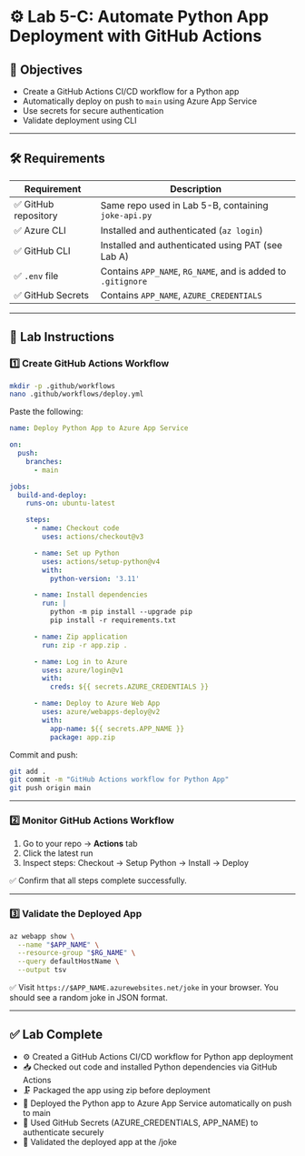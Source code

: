 # ⚙️ Lab 5-C: Automate Python App Deployment with GitHub Actions

## 🌟 Objectives

- Create a GitHub Actions CI/CD workflow for a Python app
- Automatically deploy on push to `main` using Azure App Service
- Use secrets for secure authentication
- Validate deployment using CLI

---

## 🛠️ Requirements

| Requirement         | Description                                                  |
| ------------------- | ------------------------------------------------------------ |
| ✅ GitHub repository | Same repo used in Lab 5-B, containing `joke-api.py`          |
| ✅ Azure CLI         | Installed and authenticated (`az login`)                     |
| ✅ GitHub CLI        | Installed and authenticated using PAT (see Lab A)            |
| ✅ `.env` file       | Contains `APP_NAME`, `RG_NAME`, and is added to `.gitignore` |
| ✅ GitHub Secrets    | Contains `APP_NAME`, `AZURE_CREDENTIALS`                     |

---

## 👣 Lab Instructions

### 1️⃣ Create GitHub Actions Workflow

```bash
mkdir -p .github/workflows
nano .github/workflows/deploy.yml
```

Paste the following:

```yaml
name: Deploy Python App to Azure App Service

on:
  push:
    branches:
      - main

jobs:
  build-and-deploy:
    runs-on: ubuntu-latest

    steps:
      - name: Checkout code
        uses: actions/checkout@v3

      - name: Set up Python
        uses: actions/setup-python@v4
        with:
          python-version: '3.11'

      - name: Install dependencies
        run: |
          python -m pip install --upgrade pip
          pip install -r requirements.txt

      - name: Zip application
        run: zip -r app.zip .

      - name: Log in to Azure
        uses: azure/login@v1
        with:
          creds: ${{ secrets.AZURE_CREDENTIALS }}

      - name: Deploy to Azure Web App
        uses: azure/webapps-deploy@v2
        with:
          app-name: ${{ secrets.APP_NAME }}
          package: app.zip

```

Commit and push:

```bash
git add .
git commit -m "GitHub Actions workflow for Python App"
git push origin main
```

---

### 2️⃣ Monitor GitHub Actions Workflow

1. Go to your repo → **Actions** tab
2. Click the latest run
3. Inspect steps: Checkout → Setup Python → Install → Deploy

✅ Confirm that all steps complete successfully.

---

### 3️⃣ Validate the Deployed App

```bash
az webapp show \
  --name "$APP_NAME" \
  --resource-group "$RG_NAME" \
  --query defaultHostName \
  --output tsv
```

✅ Visit `https://$APP_NAME.azurewebsites.net/joke` in your browser. You should see a random joke in JSON format.

---

## ✅ Lab Complete

- ⚙️ Created a GitHub Actions CI/CD workflow for Python app deployment
- 📥 Checked out code and installed Python dependencies via GitHub Actions
- 🗜️ Packaged the app using zip before deployment
- 🚀 Deployed the Python app to Azure App Service automatically on push to main
- 🔐 Used GitHub Secrets (AZURE_CREDENTIALS, APP_NAME) to authenticate securely
- 🧪 Validated the deployed app at the /joke
